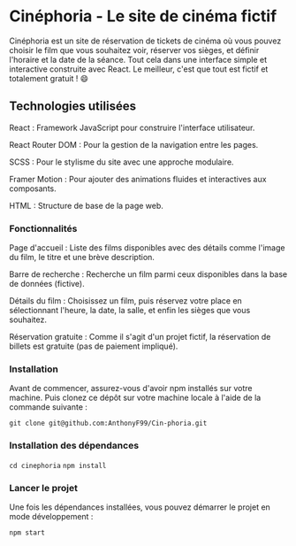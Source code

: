 # Cinéphoria - Le site de cinéma fictif

Cinéphoria est un site de réservation de tickets de cinéma où vous pouvez choisir le film que vous souhaitez voir, réserver vos sièges, et définir l'horaire et la date de la séance. Tout cela dans une interface simple et interactive construite avec React. Le meilleur, c'est que tout est fictif et totalement gratuit ! 😄

## Technologies utilisées

React : Framework JavaScript pour construire l'interface utilisateur.

React Router DOM : Pour la gestion de la navigation entre les pages.

SCSS : Pour le stylisme du site avec une approche modulaire.

Framer Motion : Pour ajouter des animations fluides et interactives aux composants.

HTML : Structure de base de la page web.

### Fonctionnalités

Page d'accueil : Liste des films disponibles avec des détails comme l'image du film, le titre et une brève description.

Barre de recherche : Recherche un film parmi ceux disponibles dans la base de données (fictive).

Détails du film : Choisissez un film, puis réservez votre place en sélectionnant l'heure, la date, la salle, et enfin les sièges que vous souhaitez.

Réservation gratuite : Comme il s'agit d'un projet fictif, la réservation de billets est gratuite (pas de paiement impliqué).

### Installation

Avant de commencer, assurez-vous d'avoir npm installés sur votre machine.
Puis clonez ce dépôt sur votre machine locale à l'aide de la commande suivante :

`git clone git@github.com:AnthonyF99/Cin-phoria.git`

### Installation des dépendances

`cd cinephoria`
`npm install`

### Lancer le projet

Une fois les dépendances installées, vous pouvez démarrer le projet en mode développement :

`npm start`
